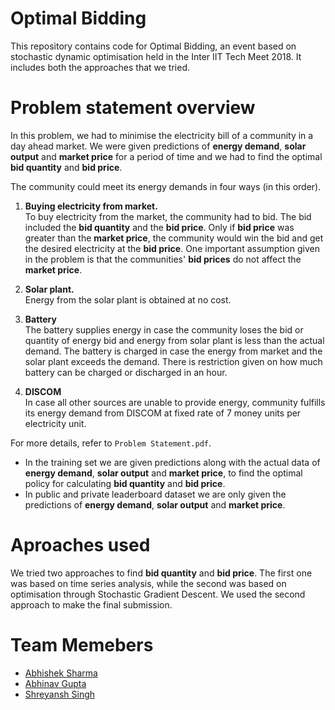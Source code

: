 # Optimal Bidding

This repository contains code for Optimal Bidding, an event based on stochastic dynamic optimisation held in the Inter IIT Tech Meet 2018. It includes both the approaches that we tried.

# Problem statement overview

In this problem, we had to minimise the electricity bill of a community in a day ahead market. We were given predictions of **energy demand**, **solar output** and **market price** for a period of time and we had to find the optimal **bid quantity** and **bid price**.

The community could meet its energy demands in four ways (in this order).

1. **Buying electricity from market.**  
    To buy electricity from the market, the community had to bid. The bid included the **bid quantity** and the **bid price**. Only if **bid price** was greater than the **market price**, the community would win the bid and get the desired electricity at the **bid price**. One important assumption given in the problem is that the communities' **bid prices** do not affect the **market price**. 

2. **Solar plant.**  
    Energy from the solar plant is obtained at no cost.

3. **Battery**  
    The battery supplies energy in case the community loses the bid or quantity of energy bid and energy from solar plant is less than the actual demand. The battery is charged in case the energy from market and the solar plant exceeds the demand. There is restriction given on how much battery can be charged or discharged in an hour.

4. **DISCOM**  
    In case all other sources are unable to provide energy, community fulfills its energy demand from DISCOM at fixed rate of 7 money units per electricity unit.

For more details, refer to `Problem Statement.pdf`.

* In the training set we are given predictions along with the actual data of **energy demand**, **solar output** and **market price**, to find the optimal policy for calculating **bid quantity** and **bid price**.
* In public and private leaderboard dataset we are only given the predictions of **energy demand**, **solar output** and **market price**.

# Aproaches used

We tried two approaches to find **bid quantity** and **bid price**. The first one was based on time series analysis, while the second was based on optimisation through Stochastic Gradient Descent. We used the second approach to make the final submission.

# Team Memebers

* [Abhishek Sharma](https://github.com/abhishek0318)
* [Abhinav Gupta](https://github.com/abhigupta768)
* [Shreyansh Singh](https://github.com/shreyansh26)
